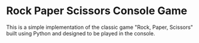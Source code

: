 # Rock Paper Scissors Console Game
  
This is a simple implementation of the classic game "Rock, Paper, Scissors" built using Python and designed to be played in the console.
